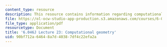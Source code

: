 ```yaml
---
content_type: resource
description: This resource contains information regarding computational geometry.
file: https://ol-ocw-studio-app-production.s3.amazonaws.com/courses/6-046j-design-and-analysis-of-algorithms-spring-2012/90bf712a64648a7d40387df4c22efa2a_MIT6_046JS12_lec23.pdf
file_type: application/pdf
resourcetype: Document
title: '6.046J Lecture 23: Computational geometry'
uid: 90bf712a-6464-8a7d-4038-7df4c22efa2a
---
```

